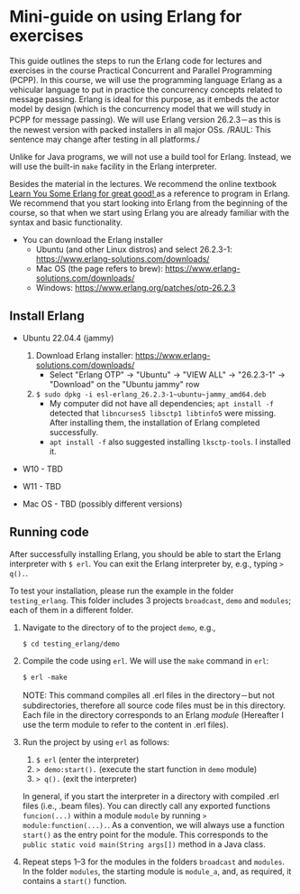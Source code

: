 # Mini-guide on using Erlang for exercises


This guide outlines the steps to run the Erlang code for lectures and exercises in the course Practical Concurrent and Parallel Programming (PCPP).
In this course, we will use the programming language Erlang as a vehicular language to put in practice the concurrency concepts related to message passing.
Erlang is ideal for this purpose, as it embeds the actor model by design (which is the concurrency model that we will study in PCPP for message passing).
We will use Erlang version 26.2.3－as this is the newest version with packed installers in all major OSs. /RAUL: This sentence may change after testing in all platforms./

Unlike for Java programs, we will not use a build tool for Erlang.
Instead, we will use the built-in `make` facility in the Erlang interpreter.

Besides the material in the lectures. We recommend the online textbook [Learn You Some Erlang for great good! ](https://learnyousomeerlang.com/content) as a reference to program in Erlang. We recommend that you start looking into Erlang from the beginning of the course, so that when we start using Erlang you are already familiar with the syntax and basic functionality.
  
* You can download the Erlang installer 
  * Ubuntu (and other Linux distros) and select 26.2.3-1: https://www.erlang-solutions.com/downloads/
  * Mac OS (the page refers to brew): https://www.erlang-solutions.com/downloads/
  * Windows: https://www.erlang.org/patches/otp-26.2.3
  

## Install Erlang
* Ubuntu 22.04.4 (jammy)
  1. Download Erlang installer: https://www.erlang-solutions.com/downloads/
	 * Select "Erlang OTP" -> "Ubuntu" -> "VIEW ALL" -> "26.2.3-1" -> "Download" on the "Ubuntu jammy" row
  2. `$ sudo dpkg -i esl-erlang_26.2.3-1~ubuntu~jammy_amd64.deb`
	 * My computer did not have all dependencies; `apt install -f` detected that `libncurses5 libsctp1 libtinfo5` were missing. 
	   After installing them, the installation of Erlang completed successfully.
	 * `apt install -f` also suggested installing `lksctp-tools`. I installed it.
	
* W10 - TBD
* W11 - TBD
* Mac OS - TBD (possibly different versions)
  
## Running code

After successfully installing Erlang, you should be able to start the Erlang interpreter with `$ erl`. You can exit the Erlang interpreter by, e.g., typing `> q().`.

To test your installation, please run the example in the folder `testing_erlang`. This folder includes 3 projects `broadcast`, `demo` and `modules`; each of them in a different folder.

1. Navigate to the directory of to the project `demo`, e.g., 

	`$ cd testing_erlang/demo`

2. Compile the code using `erl`. We will use the `make` command in `erl`:

	`$ erl -make`
	
   NOTE: This command compiles all .erl files in the directory－but not subdirectories, therefore all source code files must be in this directory. Each file in the directory corresponds to an Erlang *module* (Hereafter I use the term module to refer to the content in .erl files).
   
3. Run the project by using `erl` as follows:

	1. `$ erl` (enter the interpreter)
	2. `> demo:start().` (execute the start function in `demo` module)
	3. `> q().` (exit the interpreter)
	
	In general, if you start the interpreter in a directory with compiled .erl files (i.e., .beam files). You can directly call any exported functions `funcion(...)` within a module `module` by running `> module:function(...).`. As a convention, we will always use a function `start()` as the entry point for the module. This corresponds to the `public static void main(String args[])` method in a Java class.

4. Repeat steps 1–3 for the modules in the folders `broadcast` and `modules`. In the folder `modules`, the starting module is `module_a`, and, as required, it contains a `start()` function.

